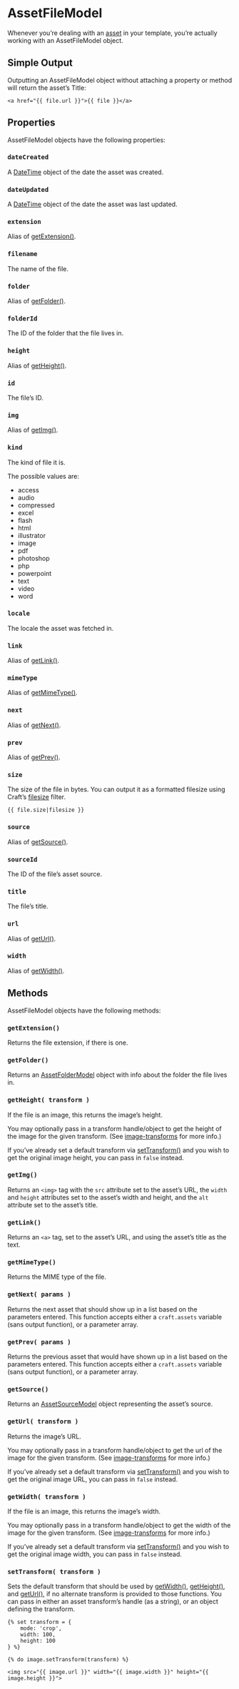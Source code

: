 # AssetFileModel

Whenever you’re dealing with an [asset](../assets.md) in your template, you’re actually working with an AssetFileModel object.

## Simple Output

Outputting an AssetFileModel object without attaching a property or method will return the asset’s Title:

```twig
<a href="{{ file.url }}">{{ file }}</a>
```

## Properties

AssetFileModel objects have the following properties:

### `dateCreated`

A [DateTime](datetime.md) object of the date the asset was created.

### `dateUpdated`

A [DateTime](datetime.md) object of the date the asset was last updated.

### `extension`

Alias of [getExtension()](#getextension).

### `filename`

The name of the file.

### `folder`

Alias of [getFolder()](#getfolder).

### `folderId`

The ID of the folder that the file lives in.

### `height`

Alias of [getHeight()](#getheight).

### `id`

The file’s ID.

### `img`

Alias of [getImg()](#getimg).

### `kind`

The kind of file it is.

The possible values are:

* access
* audio
* compressed
* excel
* flash
* html
* illustrator
* image
* pdf
* photoshop
* php
* powerpoint
* text
* video
* word

### `locale`

The locale the asset was fetched in.

### `link`

Alias of [getLink()](#getlink).

### `mimeType`

Alias of [getMimeType()](#getmimetype).

### `next`

Alias of [getNext()](#getnext).

### `prev`

Alias of [getPrev()](#getprev).

### `size`

The size of the file in bytes. You can output it as a formatted filesize using Craft’s [filesize](filters.md#filesize) filter.

```twig
{{ file.size|filesize }}
```

### `source`

Alias of [getSource()](#getsource).

### `sourceId`

The ID of the file’s asset source.

### `title`

The file’s title.

### `url`

Alias of [getUrl()](#geturl).

### `width`

Alias of [getWidth()](#getwidth).


## Methods

AssetFileModel objects have the following methods:

### `getExtension()`

Returns the file extension, if there is one.

### `getFolder()`

Returns an [AssetFolderModel](assetfoldermodel.md) object with info about the folder the file lives in.

### `getHeight( transform )`

If the file is an image, this returns the image’s height.

You may optionally pass in a transform handle/object to get the height of the image for the given transform. (See [image-transforms](../image-transforms.md) for more info.)

If you’ve already set a default transform via [setTransform()](#settransform) and you wish to get the original image height, you can pass in `false` instead.

### `getImg()`

Returns an `<img>` tag with the `src` attribute set to the asset’s URL, the `width` and `height` attributes set to the asset’s width and height, and the `alt` attribute set to the asset’s title.

### `getLink()`

Returns an `<a>` tag, set to the asset’s URL, and using the asset’s title as the text.

### `getMimeType()`

Returns the MIME type of the file.

### `getNext( params )`

Returns the next asset that should show up in a list based on the parameters entered. This function accepts either a `craft.assets` variable (sans output function), or a parameter array.

### `getPrev( params )`

Returns the previous asset that would have shown up in a list based on the parameters entered. This function accepts either a `craft.assets` variable (sans output function), or a parameter array.

### `getSource()`

Returns an [AssetSourceModel](assetsourcemodel.md) object representing the asset’s source.

### `getUrl( transform )`

Returns the image’s URL.

You may optionally pass in a transform handle/object to get the url of the image for the given transform. (See [image-transforms](../image-transforms.md) for more info.)

If you’ve already set a default transform via [setTransform()](#settransform) and you wish to get the original image URL, you can pass in `false` instead.

### `getWidth( transform )`

If the file is an image, this returns the image’s width.

You may optionally pass in a transform handle/object to get the width of the image for the given transform. (See [image-transforms](../image-transforms.md) for more info.)

If you’ve already set a default transform via [setTransform()](#settransform) and you wish to get the original image width, you can pass in `false` instead.

### `setTransform( transform )`

Sets the default transform that should be used by [getWidth()](#getwidth), [getHeight()](#getheight), and [getUrl()](#geturl), if no alternate transform is provided to those functions. You can pass in either an asset transform’s handle (as a string), or an object defining the transform.

```twig
{% set transform = {
    mode: 'crop',
    width: 100,
    height: 100
} %}

{% do image.setTransform(transform) %}

<img src="{{ image.url }}" width="{{ image.width }}" height="{{ image.height }}">
```
